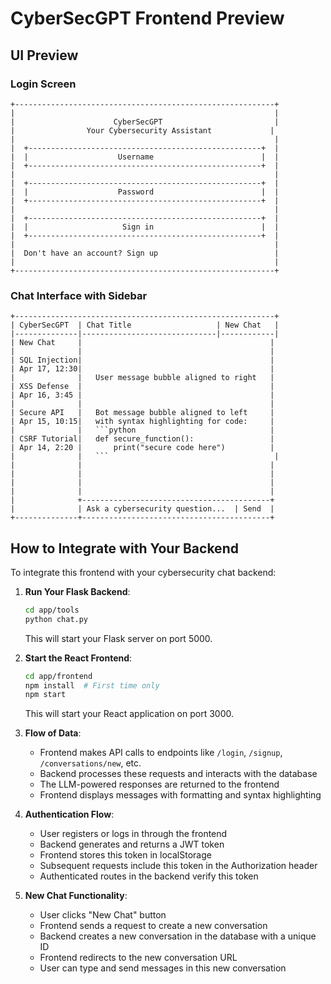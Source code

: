 # CyberSecGPT Frontend Preview

## UI Preview

### Login Screen
```
+----------------------------------------------------------+
|                                                          |
|                      CyberSecGPT                         |
|                Your Cybersecurity Assistant             |
|                                                          |
|  +----------------------------------------------------+  |
|  |                    Username                        |  |
|  +----------------------------------------------------+  |
|                                                          |
|  +----------------------------------------------------+  |
|  |                    Password                        |  |
|  +----------------------------------------------------+  |
|                                                          |
|  +----------------------------------------------------+  |
|  |                     Sign in                        |  |
|  +----------------------------------------------------+  |
|                                                          |
|  Don't have an account? Sign up                          |
|                                                          |
+----------------------------------------------------------+
```

### Chat Interface with Sidebar
```
+----------------------------------------------------------+
| CyberSecGPT  | Chat Title                   | New Chat   |
|--------------|------------------------------|------------|
| New Chat     |                                          |
|              |                                          |
| SQL Injection|                                          |
| Apr 17, 12:30|                                          |
|              |   User message bubble aligned to right   |
| XSS Defense  |                                          |
| Apr 16, 3:45 |                                          |
|              |                                          |
| Secure API   |   Bot message bubble aligned to left     |
| Apr 15, 10:15|   with syntax highlighting for code:     |
|              |   ```python                              |
| CSRF Tutorial|   def secure_function():                 |
| Apr 14, 2:20 |       print("secure code here")          |
|              |   ```                                     |
|              |                                          |
|              |                                          |
|              |                                          |
|              |                                          |
|              +------------------------------------------+
|              | Ask a cybersecurity question...  | Send  |
+--------------+------------------------------------------+
```

## How to Integrate with Your Backend

To integrate this frontend with your cybersecurity chat backend:

1. **Run Your Flask Backend**: 
   ```bash
   cd app/tools
   python chat.py
   ```
   This will start your Flask server on port 5000.

2. **Start the React Frontend**: 
   ```bash
   cd app/frontend
   npm install  # First time only
   npm start
   ```
   This will start your React application on port 3000.

3. **Flow of Data**:
   - Frontend makes API calls to endpoints like `/login`, `/signup`, `/conversations/new`, etc.
   - Backend processes these requests and interacts with the database
   - The LLM-powered responses are returned to the frontend
   - Frontend displays messages with formatting and syntax highlighting

4. **Authentication Flow**:
   - User registers or logs in through the frontend
   - Backend generates and returns a JWT token
   - Frontend stores this token in localStorage
   - Subsequent requests include this token in the Authorization header
   - Authenticated routes in the backend verify this token

5. **New Chat Functionality**:
   - User clicks "New Chat" button
   - Frontend sends a request to create a new conversation
   - Backend creates a new conversation in the database with a unique ID
   - Frontend redirects to the new conversation URL
   - User can type and send messages in this new conversation 